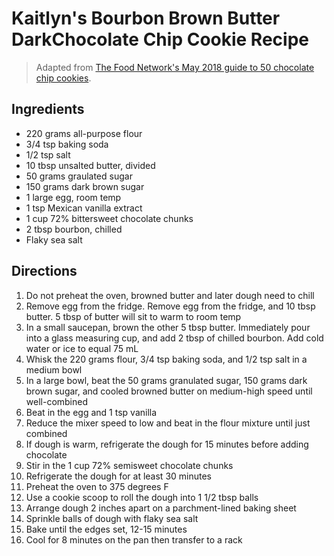 # Kaitlyn's Bourbon Brown Butter DarkChocolate Chip Cookie Recipe

> Adapted from [The Food Network's May 2018 guide to 50 chocolate chip cookies](https://www.foodnetwork.com/recipes/packages/baking-guide/cookies-and-bars/50-chocolate-chip-cookies).

## Ingredients 

* 220 grams all-purpose flour
* 3/4 tsp baking soda
* 1/2 tsp salt
* 10 tbsp unsalted butter, divided
* 50 grams graulated sugar
* 150 grams dark brown sugar
* 1 large egg, room temp
* 1 tsp Mexican vanilla extract
* 1 cup 72% bittersweet chocolate chunks
* 2 tbsp bourbon, chilled
* Flaky sea salt

## Directions

1. Do not preheat the oven, browned butter and later dough need to chill
1. Remove egg from the fridge. Remove egg from the fridge, and 10 tbsp butter. 5 tbsp of butter will sit to warm to room temp
1. In a small saucepan, brown the other 5 tbsp butter. Immediately pour into a glass measuring cup, and add 2 tbsp of chilled bourbon. Add cold water or ice to equal 75 mL
1. Whisk the 220 grams flour, 3/4 tsp baking soda, and 1/2 tsp salt in a medium bowl
1. In a large bowl, beat the 50 grams granulated sugar, 150 grams dark brown sugar, and cooled browned butter on medium-high speed until well-combined
1. Beat in the egg and 1 tsp vanilla
1. Reduce the mixer speed to low and beat in the flour mixture until just combined
1. If dough is warm, refrigerate the dough for 15 minutes before adding chocolate
1. Stir in the 1 cup 72% semisweet chocolate chunks
1. Refrigerate the dough for at least 30 minutes
1. Preheat the oven to 375 degrees F
1. Use a cookie scoop to roll the dough into 1 1/2 tbsp balls
1. Arrange dough 2 inches apart on a parchment-lined baking sheet
1. Sprinkle balls of dough with flaky sea salt
1. Bake until the edges set, 12-15 minutes
1. Cool for 8 minutes on the pan then transfer to a rack
